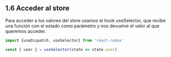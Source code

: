 ## 1.6 Acceder al store

Para acceder a los valores del store usamos el hook useSelector, que
recibe una función con el estado como parámetro y nos devuelve el valor
al que queremos acceder.

``` javascript
import {useDispatch, useSelector} from 'react-redux'

const { user } = useSelector(state => state.user)
```

